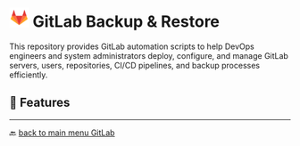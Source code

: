 # <img src="../../Assets/pics/icons8-gitlab-48.svg" width="35"> GitLab Backup & Restore

This repository provides GitLab automation scripts to help DevOps engineers and system administrators deploy, configure, and manage GitLab servers, users, repositories, CI/CD pipelines, and backup processes efficiently.

## 🚀 Features

---

🔙 [back to main menu GitLab](../)
